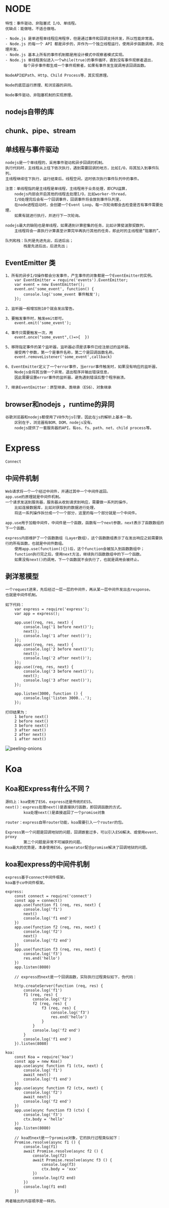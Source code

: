 #   NODE

    特性：事件驱动、非阻塞式 I/O、单线程。
    优缺点：能做啥，不适合做啥。

    - Node.js 是单进程单线程应用程序，但是通过事件和回调支持并发，所以性能非常高。
    - Node.js 的每一个 API 都是异步的，并作为一个独立线程运行，使用异步函数调用，并处理并发。
    - Node.js 基本上所有的事件机制都是用设计模式中观察者模式实现。
    - Node.js 单线程类似进入一个while(true)的事件循环，直到没有事件观察者退出，
            每个异步事件都生成一个事件观察者，如果有事件发生就调用该回调函数。

    NodeAPI如Path、Http、Child Process等，其实现原理。

    Node的底层运行原理、和浏览器的异同。

    Node事件驱动、非阻塞机制的实现原理。

##  nodejs自带的库

##  chunk、pipe、stream


##  单线程与事件驱动

    nodejs是一个单线程的，采用事件驱动和异步回调的机制。
    执行代码时，主线程从上往下依次执行，遇到需要回调的地方，比如I/O，将其加入到事件队列，
    主线程继续往下执行，运行结束后，线程空闲，这时依次执行事件队列中的事件。

    注意：单线程指的是主线程是单线程，主线程用于业务处理，即CPU运算，
        nodejs内部会开启其他的线程去处理I/O，比如worker-thread，
        I/O处理完后会有一个回调事件，回调事件将会放到事件队列里，
        在node进程启动时，会创建一个Event Loop，每一次轮询都会去检查是否有事件需要处理，
        如果有就进行执行，并进行下一次轮询。

    nodejs最大的缺陷也是单线程，如果遇到计算密集的任务，比如计算斐波那契数列，
        主线程将会一直执行计算直至计算完毕再执行其他的任务，即此时的主线程是“阻塞的”。

    队列和栈：队列是先进先出，后进后出；
            栈是先进后出，后进先出；

##  EventEmitter 类

    1、所有的异步I/O操作都会分发事件，产生事件的对象都是一个EventEmitter的实例。
        var EventEmitter = require('events').EventEmitter;
        var event = new EventEmitter();
        event.on('some_event', function() {
            console.log('some_event 事件触发');
        });

    2、监听器一般增加到10个就会发出警告。

    3、要触发事件时，触发emit即可。
        event.emit('some_event');

    4、事件只需要触发一次，用
        event.once("some_event",()=>{  })

    5、移除指定事件的某个监听器，监听器必须是该事件已经注册过的监听器。
        接受两个参数，第一个是事件名称，第二个是回调函数名称。
        event.removeListener('some_event',callback)

    6、EventEmitter定义了一个error事件，当error事件触发时，如果没有响应的监听器，
        Nodejs会将其当做一个异常，退出程序并输出错误信息，
        因此需要设置error事件的监听器，避免遇到错误后整个程序崩溃。

    7、继承EventEmitter：原型继承、类继承（ES6）、对象继承

##  browser和nodejs ，runtime的异同

    谷歌浏览器和nodejs都使用了V8作为js引擎，因此在js的解析上基本一致。
        区别在于，浏览器有BOM、DOM，nodejs没有。
        nodejs提供了一套服务器的API，有os、fs、path、net、child process等。

#   Express

    Connect

##  中间件机制

    Web请求将一个一个经过中间件，并通过其中一个中间件返回。
    app.use的原理就是中间件机制。
    一个请求发送到服务器，服务器从收到请求到响应，需要做一系列的操作，
        比如连接数据库，比如对获取到的数据进行处理，
        将这一系列操作拆分成一个一个部分，这里的每一个部分就是一个中间件。

    app.use用于加载中间件，中间件是一个函数，函数有一个next参数，next表示了函数数组的下一个函数。

    express内部维护了一个函数数组（Layer数组），这个函数数组表示了在发出响应之前需要执行的所有函数，也就是中间件数组。
        使用app.use(function(){})后，这个function会被加入到函数数组中；
        function执行完之后，使用next方法，继续执行函数数组中的下一个函数。
        如果没有next()的调用，下一个函数就不会执行了，也就是调用会被终止。

##  剥洋葱模型

    一个request进来，先后经过一层一层的中间件，再从某一层中间件发出去response。
    也就是中间件机制。

    如下代码：
        var express = require('express');
        var app = express();

        app.use((req, res, next) {
            console.log('1 before next()');
            next();
            console.log('1 after next()');
        });
        app.use((req, res, next) {
            console.log('2 before next()');
            next();
            console.log('2 after next()');
        });
        app.use((req, res, next) {
            console.log('3 before next()');
            next();
            console.log('3 after next()');
        });

        app.listen(3000, function () {
            console.log('listen 3000...');
        });

    打印结果为：
        1 before next()
        2 before next()
        3 before next()
        3 after next()
        2 after next()
        1 after next()

![peeling-onions](./peeling-onions.png)


#   Koa

##  Koa和Express有什么不同？

    源码上：koa使用了ES6，express还是传统的ES5。
    next()：express处理next()是直接执行函数，即回调函数的方式。
            koa处理next()是直接返回了一个promise对象

    router：express自带router功能，koa需要引入一个router的包。

    Express第一个问题是回调地狱的问题，回调嵌套过多，可以引入ES6解决、或使用event、proxy
            第二个问题是异常不可捕获的问题。
    Koa最大的优势是，本身使用ES6，generator配合promise解决了回调地狱的问题。

##  koa和express的中间件机制

    express基于connect中间件框架。
    koa基于co中间件框架。

    express:
        const connect = require('connect')
        const app = connect()
        app.use(function f1 (req, res, next) {
            console.log('f1')
            next()
            console.log('f1 end')
        })
        app.use(function f2 (req, res, next) {
            console.log('f2')
            next()
            console.log('f2 end')
        })
        app.use(function f3 (req, res, next) {
            console.log('f3')
            res.end('hello')
        })
        app.listen(8080)

        // express的next是一个回调函数，实际执行过程类似如下，伪代码：

        http.createServer(function (req, res) {
            console.log('f1')
            f1 (req, res) {
                console.log('f2')
                f2 (req, res) {
                    f3 (req, res) {
                        console.log('f3')
                        res.end('hello')
                    }
                }
                console.log('f2 end')
            }
            console.log('f1 end')
        }).listen(8080)

    koa:
        const Koa = require('koa')
        const app = new Koa()
        app.use(async function f1 (ctx, next) {
            console.log('f1')
            await next()
            console.log('f1 end')
        })
        app.use(async function f2 (ctx, next) {
            console.log('f2')
            await next()
            console.log('f2 end')
        })
        app.use(async function f3 (ctx) {
            console.log('f3')
            ctx.body = 'hello'
        })
        app.listen(8080)

        // koa的next是一个promise对象，它的执行过程类似如下：
        Promise.resolve(async f1 () {
            console.log(f1)
            await Promise.resolve(async f2 () {
                console.log(f2)
                await Promise.resolve(async f3 () {
                    console.log(f3)
                    ctx.body = 'xxx'
                })
                console.log(f2 end)
            })
            console.log(f1 end)
        })

    两者输出的内容顺序是一样的。
